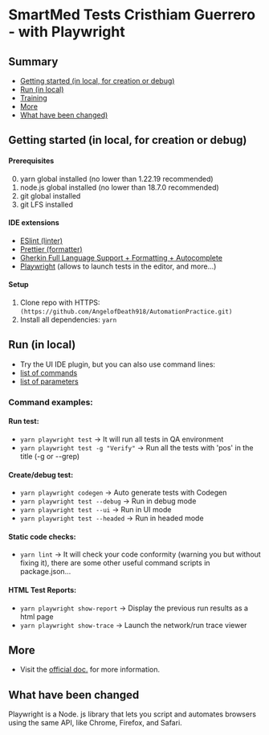 # SmartMed Tests Cristhiam Guerrero - with Playwright

## Summary

- [Getting started (in local, for creation or debug)](#getting-started-in-local-for-creation-or-debug)
- [Run (in local)](#run-in-local)
- [Training](#training)
- [More](#more)
- [What have been changed)](#what-have-been-changed)

## Getting started (in local, for creation or debug)

#### Prerequisites

0. yarn global installed (no lower than 1.22.19 recommended)
1. node.js global installed (no lower than 18.7.0 recommended)
2. git global installed
3. git LFS installed

#### IDE extensions

- [ESlint (linter)](https://open-vsx.org/extension/dbaeumer/vscode-eslint)
- [Prettier (formatter)](https://open-vsx.org/extension/esbenp/prettier-vscode)
- [Gherkin Full Language Support + Formatting + Autocomplete](https://open-vsx.org/extension/alexkrechik/cucumberautocomplete)
- [Playwright](https://open-vsx.org/extension/ms-playwright/playwright) (allows to launch tests in the editor, and more...)

#### Setup

1. Clone repo with HTTPS: `(https://github.com/AngelofDeath918/AutomationPractice.git)`
2. Install all dependencies: `yarn`

## Run (in local)

- Try the UI IDE plugin, but you can also use command lines:
- [list of commands](https://playwright.dev/docs/running-tests#command-line)
- [list of parameters](https://playwright.dev/docs/test-cli)

### Command examples:

#### Run test:

- `yarn playwright test` -> It will run all tests in QA environment
- `yarn playwright test -g "Verify"` -> Run all the tests with 'pos' in the title (-g or --grep)

#### Create/debug test:

- `yarn playwright codegen` -> Auto generate tests with Codegen
- `yarn playwright test --debug` -> Run in debug mode
- `yarn playwright test --ui` -> Run in UI mode
- `yarn playwright test --headed` -> Run in headed mode

#### Static code checks:

- `yarn lint` -> It will check your code conformity (warning you but without fixing it), there are some other useful command scripts in package.json...

#### HTML Test Reports:

- `yarn playwright show-report` -> Display the previous run results as a html page
- `yarn playwright show-trace` -> Launch the network/run trace viewer

## More

- Visit the [official doc.](https://playwright.dev/docs/intro) for more information.

## What have been changed

Playwright is a Node. js library that lets you script and automates browsers using the same API, like Chrome, Firefox, and Safari.
